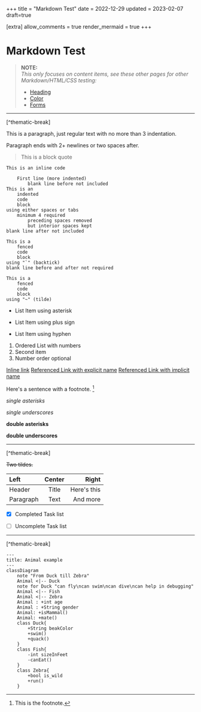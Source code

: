 +++
title = "Markdown Test"
date = 2022-12-29
updated = 2023-02-07
draft=true

[extra]
allow_comments = true
render_mermaid = true
+++
# Markdown Test

> **NOTE:**  
> *This only focuses on content items, see these other pages for other Markdown/HTML/CSS testing:*
> - [Heading](@/test/heading.md)
> - [Color](@/test/colors.md)
> - [Forms](@/test/form.md)

---
[^thematic-break]

This is a paragraph, just regular text with no more than 3 indentation. 

Paragraph ends with 2+ newlines or two spaces after.

> This is a
> block quote

`This is an inline code`

        First line (more indented)
            blank line before not included
    This is an 
        indented 
        code 
        block
    using either spaces or tabs 
        minimum 4 required
            preceding spaces removed
            but interior spaces kept
    blank line after not included

```
This is a
    fenced
    code 
    block
using "`" (backtick)
blank line before and after not required
```
~~~
This is a
    fenced
    code 
    block
using "~" (tilde)
~~~
* List Item using asterisk
+ List Item using plus sign
- List Item using hyphen

1. Ordered List with numbers
2. Second item
1. Number order optional

[Inline link](https://example.com "Example Site")
[Referenced Link with explicit name][Note1]
[Referenced Link with implicit name][]

Here's a sentence with a footnote. [^1]

*single asterisks*

_single underscores_

**double asterisks**

__double underscores__

___ 
[^thematic-break]

~~Two tildes.~~

| Left      | Center | Right     |
| :---        |    :----:   |          ---: |
| Header      | Title       | Here's this   |
| Paragraph   | Text        | And more      |


- [x] Completed Task list
- [ ] Uncomplete Task list


[Note1]: https://youtube.com "Youtube"
[referenced link with implicit name]: https://youtube.com "Youtube Again"



***
[^thematic-break]

```mermaid
---
title: Animal example
---
classDiagram
    note "From Duck till Zebra"
    Animal <|-- Duck
    note for Duck "can fly\ncan swim\ncan dive\ncan help in debugging"
    Animal <|-- Fish
    Animal <|-- Zebra
    Animal : +int age
    Animal : +String gender
    Animal: +isMammal()
    Animal: +mate()
    class Duck{
        +String beakColor
        +swim()
        +quack()
    }
    class Fish{
        -int sizeInFeet
        -canEat()
    }
    class Zebra{
        +bool is_wild
        +run()
    }
```

[^1]: This is the footnote.